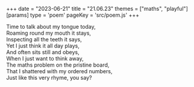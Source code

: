 +++
date = "2023-06-21"
title = "21.06.23"
themes = ["maths", "playful"]
[params]
  type = 'poem'
  pageKey = 'src/poem.js'
+++

Time to talk about my tongue today,  
Roaming round my mouth it stays,  
Inspecting all the teeth it says,  
Yet I just think it all day plays,  
And often sits still and obeys,  
When I just want to think away,  
The maths problem on the pristine board,  
That I shattered with my ordered numbers,  
Just like this very rhyme, you say?
